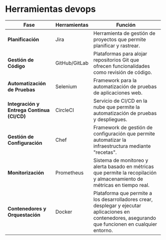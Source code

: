 # Herramientas devops

| Fase                           | Herramientas                             | Función                                                          |
|--------------------------------|-----------------------------------------|------------------------------------------------------------------|
| **Planificación**              | Jira                                    | Herramienta de gestión de proyectos que permite planificar y rastrear. |
| **Gestión de Código**          | GitHub/GitLab                          | Plataformas para alojar repositorios Git que ofrecen funcionalidades como revisión de código. |
| **Automatización de Pruebas**  | Selenium                                | Framework para la automatización de pruebas de aplicaciones web.  |
| **Integración y Entrega Continua (CI/CD)** | CircleCI                    | Servicio de CI/CD en la nube que permite la automatización de pruebas y despliegues. |
| **Gestión de Configuración**   | Chef                                    | Framework de gestión de configuración que permite automatizar la infraestructura mediante "recetas". |
| **Monitorización**             | Prometheus                              | Sistema de monitoreo y alerta basado en métricas que permite la recopilación y almacenamiento de métricas en tiempo real. |
| **Contenedores y Orquestación**| Docker                                  | Plataforma que permite a los desarrolladores crear, desplegar y ejecutar aplicaciones en contenedores, asegurando que funcionen en cualquier entorno. |
